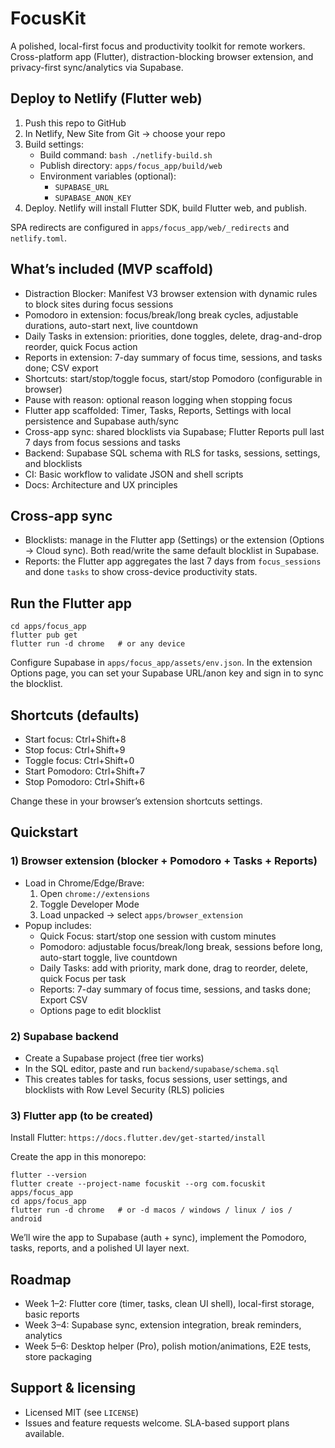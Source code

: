 # FocusKit

A polished, local-first focus and productivity toolkit for remote workers. Cross-platform app (Flutter), distraction-blocking browser extension, and privacy-first sync/analytics via Supabase.

## Deploy to Netlify (Flutter web)
1) Push this repo to GitHub
2) In Netlify, New Site from Git -> choose your repo
3) Build settings:
   - Build command: `bash ./netlify-build.sh`
   - Publish directory: `apps/focus_app/build/web`
   - Environment variables (optional):
     - `SUPABASE_URL`
     - `SUPABASE_ANON_KEY`
4) Deploy. Netlify will install Flutter SDK, build Flutter web, and publish.

SPA redirects are configured in `apps/focus_app/web/_redirects` and `netlify.toml`.

## What’s included (MVP scaffold)
- Distraction Blocker: Manifest V3 browser extension with dynamic rules to block sites during focus sessions
- Pomodoro in extension: focus/break/long break cycles, adjustable durations, auto-start next, live countdown
- Daily Tasks in extension: priorities, done toggles, delete, drag-and-drop reorder, quick Focus action
- Reports in extension: 7-day summary of focus time, sessions, and tasks done; CSV export
- Shortcuts: start/stop/toggle focus, start/stop Pomodoro (configurable in browser)
- Pause with reason: optional reason logging when stopping focus
- Flutter app scaffolded: Timer, Tasks, Reports, Settings with local persistence and Supabase auth/sync
- Cross-app sync: shared blocklists via Supabase; Flutter Reports pull last 7 days from focus sessions and tasks
- Backend: Supabase SQL schema with RLS for tasks, sessions, settings, and blocklists
- CI: Basic workflow to validate JSON and shell scripts
- Docs: Architecture and UX principles

## Cross-app sync
- Blocklists: manage in the Flutter app (Settings) or the extension (Options -> Cloud sync). Both read/write the same default blocklist in Supabase.
- Reports: the Flutter app aggregates the last 7 days from `focus_sessions` and done `tasks` to show cross-device productivity stats.

## Run the Flutter app
```
cd apps/focus_app
flutter pub get
flutter run -d chrome   # or any device
```

Configure Supabase in `apps/focus_app/assets/env.json`. In the extension Options page, you can set your Supabase URL/anon key and sign in to sync the blocklist.

## Shortcuts (defaults)
- Start focus: Ctrl+Shift+8
- Stop focus: Ctrl+Shift+9
- Toggle focus: Ctrl+Shift+0
- Start Pomodoro: Ctrl+Shift+7
- Stop Pomodoro: Ctrl+Shift+6

Change these in your browser’s extension shortcuts settings.

## Quickstart

### 1) Browser extension (blocker + Pomodoro + Tasks + Reports)
- Load in Chrome/Edge/Brave:
  1. Open `chrome://extensions`
  2. Toggle Developer Mode
  3. Load unpacked -> select `apps/browser_extension`
- Popup includes:
  - Quick Focus: start/stop one session with custom minutes
  - Pomodoro: adjustable focus/break/long break, sessions before long, auto-start toggle, live countdown
  - Daily Tasks: add with priority, mark done, drag to reorder, delete, quick Focus per task
  - Reports: 7-day summary of focus time, sessions, and tasks done; Export CSV
  - Options page to edit blocklist

### 2) Supabase backend
- Create a Supabase project (free tier works)
- In the SQL editor, paste and run `backend/supabase/schema.sql`
- This creates tables for tasks, focus sessions, user settings, and blocklists with Row Level Security (RLS) policies

### 3) Flutter app (to be created)
Install Flutter: `https://docs.flutter.dev/get-started/install`

Create the app in this monorepo:
```
flutter --version
flutter create --project-name focuskit --org com.focuskit apps/focus_app
cd apps/focus_app
flutter run -d chrome   # or -d macos / windows / linux / ios / android
```

We’ll wire the app to Supabase (auth + sync), implement the Pomodoro, tasks, reports, and a polished UI layer next.

## Roadmap
- Week 1–2: Flutter core (timer, tasks, clean UI shell), local-first storage, basic reports
- Week 3–4: Supabase sync, extension integration, break reminders, analytics
- Week 5–6: Desktop helper (Pro), polish motion/animations, E2E tests, store packaging

## Support & licensing
- Licensed MIT (see `LICENSE`)
- Issues and feature requests welcome. SLA-based support plans available.